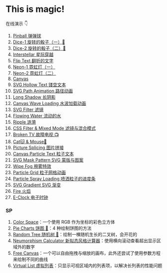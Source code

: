 # This is magic!

在线演示 👇

1.  [Pinball 弹弹球](http://cuihaojie.top/magic-web/01-pinball/)
2.  [Dice-1 旋转的骰子（一）🎲](http://cuihaojie.top/magic-web/02-dice-1/)
3.  [Dice-2 旋转的骰子（二）🎲](http://cuihaojie.top/magic-web/03-dice-2/)
4.  [Interstellar 星际穿越](http://cuihaojie.top/magic-web/04-interstellar/)
5.  [Flip Text 翻折的文字](http://cuihaojie.top/magic-web/05-flip-text/)
6.  [Neon-1 霓虹灯（一）](http://cuihaojie.top/magic-web/06-neon-1/)
7.  [Neon-2 霓虹灯（二）](http://cuihaojie.top/magic-web/07-neon-2/)
8.  [Canvas](http://cuihaojie.top/magic-web/08-canvas/)
9.  [SVG Hollow Text 镂空文本](http://cuihaojie.top/magic-web/09-SVG-hollow-text/)
10. [SVG Path Animation 路径动画](http://cuihaojie.top/magic-web/10-SVG-path-animation/)
11. [Long Shadow 长阴影](http://cuihaojie.top/magic-web/11-long-shadow/)
12. [Canvas Wave Loading 水波加载动画](http://cuihaojie.top/magic-web/12-canvas-wave-loading/)
13. [SVG Filter 滤镜](http://cuihaojie.top/magic-web/13-SVG-filter/)
14. [Flowing Water 流动的水](http://cuihaojie.top/magic-web/14-flowing-water/)
15. [Ripple 涟漪](http://cuihaojie.top/magic-web/15-ripple/)
16. [CSS Filter & Mixed Mode 滤镜与混合模式](http://cuihaojie.top/magic-web/16-CSS-filter-&-mixed-mode/)
17. [Broken TV 故障电视 📺](http://cuihaojie.top/magic-web/17-broken-TV/)
18. [Cat🐱 & Mouse🐀](http://cuihaojie.top/magic-web/18-cat-&-mouse/)
19. [Picture Splicing 图片拼接](http://cuihaojie.top/magic-web/19-picture-splicing/)
20. [Canvas Particle Text 粒子文本](http://cuihaojie.top/magic-web/20-canvas-particle-text/)
21. [SVG Mask Pattern SVG 蒙版与图案](http://cuihaojie.top/magic-web/21-SVG-mask-pattern/)
22. [Wipe Fog 擦雾特效](http://cuihaojie.top/magic-web/22-wipe-fog/)
23. [Particle Grid 粒子网格动画](http://cuihaojie.top/magic-web/23-particle-grid/)
24. [Particle Spray Loading 喷洒粒子的进度条](http://cuihaojie.top/magic-web/24-particle-spray-loading/)
25. [SVG Gradient SVG 渐变](http://cuihaojie.top/magic-web/25-SVG-gradient/)
26. [Fire 火焰](http://cuihaojie.top/magic-web/26-fire/)
27. [E-Clock 电子时钟](http://cuihaojie.top/magic-web/27-e-clock/)

### SP

1. [Color Space](http://cuihaojie.top/magic-web/sp-01-color-space/)：一个使用 RGB 作为坐标的彩色立方体
2. [Pie Charts 饼图 🍕](http://cuihaojie.top/magic-web/sp-02-pie-charts/)：4 种绘制饼图的方法
3. [Random Tree 随机树 🌳](http://cuihaojie.top/magic-web/sp-03-random-tree/)：绘制一棵随机生长的二叉树，会开花的
4. [Neumorphism Calculator 新拟态风格计算器](http://cuihaojie.top/magic-web/sp-04-neumorphism-calculator/)：使用横向滚动查看超出显示区域外的数字
5. [Free Canvas](http://cuihaojie.top/magic-web/sp-05-free-canvas/)：一个可以自由拖拽与缩放的画布，此外还尝试了使用参数方程来绘制不同的曲线
6. [Virtual List 虚拟列表](http://cuihaojie.top/magic-web/sp-06-virtual-list/)：只显示可视区域内的列表项，以解决长列表的性能问题
